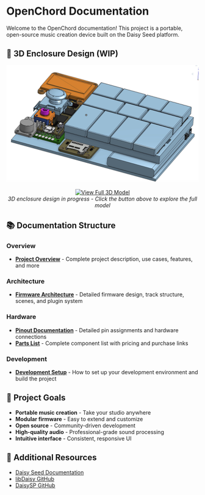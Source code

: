 # OpenChord Documentation

Welcome to the OpenChord documentation! This project is a portable, open-source music creation device built on the Daisy Seed platform.

## 🎨 3D Enclosure Design (WIP)

<div align="center">
  <img src="../images/WIP_Enclosure.jpeg" width="600" alt="OpenChord 3D Enclosure Design - Work in Progress">
  <br><br>
  <a href="https://cad.onshape.com/documents/ba31b49b2d69ae60e3c7e665/w/702c47d3131326b0bcdb3b01/e/0e96b76ad6aba8c5e2682321?renderMode=0&uiState=688ae55320c7c16e74ffb3b5">
    <img src="https://img.shields.io/badge/Onshape-View%20Full%203D%20Model-0066CC?style=for-the-badge&logo=onshape&logoColor=white" alt="View Full 3D Model">
  </a>
  <br>
  <em>3D enclosure design in progress - Click the button above to explore the full model</em>
</div>

## 📚 Documentation Structure

### Overview
- **[Project Overview](overview/project_overview.md)** - Complete project description, use cases, features, and more

### Architecture
- **[Firmware Architecture](architecture/firmware_architecture.md)** - Detailed firmware design, track structure, scenes, and plugin system

### Hardware
- **[Pinout Documentation](hardware/pinout.md)** - Detailed pin assignments and hardware connections
- **[Parts List](hardware/partsList.md)** - Complete component list with pricing and purchase links

### Development
- **[Development Setup](development/setup.md)** - How to set up your development environment and build the project

## 🎯 Project Goals

- **Portable music creation** - Take your studio anywhere
- **Modular firmware** - Easy to extend and customize
- **Open source** - Community-driven development
- **High-quality audio** - Professional-grade sound processing
- **Intuitive interface** - Consistent, responsive UI

## 📖 Additional Resources

- [Daisy Seed Documentation](https://daisy.audio/)
- [libDaisy GitHub](https://github.com/electro-smith/libDaisy)
- [DaisySP GitHub](https://github.com/electro-smith/DaisySP) 